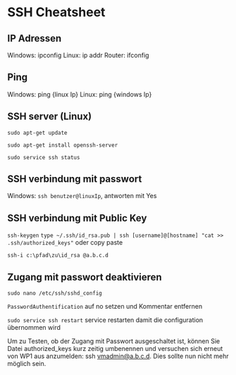 # SSH Cheatsheet


IP Adressen
----------------
Windows: ipconfig
Linux: ip addr
Router: ifconfig

Ping
----------------
Windows: ping {linux Ip}
Linux: ping {windows Ip}

SSH server (Linux)
----------------
`sudo apt-get update`

`sudo apt-get install openssh-server`

`sudo service ssh status`


SSH verbindung mit passwort
----------------
Windows: `ssh benutzer@linuxIp`, antworten mit Yes

SSH verbindung mit Public Key
----------------
`ssh-keygen`
`type ~/.ssh/id_rsa.pub | ssh [username]@[hostname] "cat >> .ssh/authorized_keys"`
oder copy paste 

`ssh-i c:\pfad\zu\id_rsa @a.b.c.d`

Zugang mit passwort deaktivieren
----------------
`sudo nano /etc/ssh/sshd_config`

`PasswordAuthentification` auf no setzen und Kommentar entfernen

`sudo service ssh restart` service restarten damit die configuration übernommen wird

Um zu Testen, ob der Zugang mit Passwort ausgeschaltet ist, können Sie Datei authorized_keys kurz zeitig umbenennen und versuchen sich erneut von WP1 aus anzumelden: ssh vmadmin@a.b.c.d. Dies sollte nun nicht mehr möglich sein.